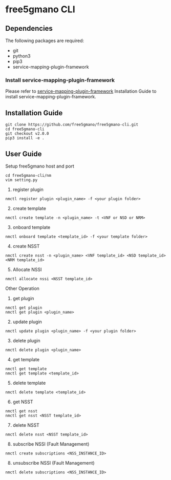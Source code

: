 # free5gmano CLI
## Dependencies
The following packages are required:

* git
* python3
* pip3
* service-mapping-plugin-framework
### Install service-mapping-plugin-framework
Please refer to [service-mapping-plugin-framework](https://github.com/free5gmano/service-mapping-plugin-framework) Installation Guide to install service-mapping-plugin-framework.
## Installation Guide
```
git clone https://github.com/free5gmano/free5gmano-cli.git
cd free5gmano-cli
git checkout v2.0.0
pip3 install -e .
```
## User Guide
Setup free5gmano host and port
```
cd free5gmano-cli/nm
vim setting.py
```
1. register plugin
```
nmctl register plugin <plugin_name> -f <your plugin folder>
```

2. create template
```
nmctl create template -n <plugin_name> -t <VNF or NSD or NRM>
```

3. onboard template
```
nmctl onboard template <template_id> -f <your template folder>
```

4. create NSST
```
nmctl create nsst -n <plugin_name> <VNF template_id> <NSD template_id> <NRM template_id>
```

5. Allocate NSSI
```
nmctl allocate nssi <NSST template_id>
```

Other Operation
1. get plugin
```
nmctl get plugin
nmctl get plugin <plugin_name>
```

2. update plugin
```
nmctl update plugin <plugin_name> -f <your plugin folder>
```

3. delete plugin
```
nmctl delete plugin <plugin_name>
```

4. get template
```
nmctl get template
nmctl get template <template_id>
```

5. delete template
```
nmctl delete template <template_id>
```

6. get NSST
```
nmctl get nsst
nmctl get nsst <NSST template_id>
```

7. delete NSST
```
nmctl delete nsst <NSST template_id>
```

8. subscribe NSSI (Fault Management)
```
nmctl create subscriptions <NSS_INSTANCE_ID>
```

8. unsubscribe NSSI (Fault Management)
```
nmctl delete subscriptions <NSS_INSTANCE_ID>
```
